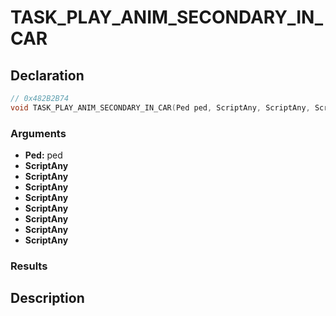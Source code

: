 # TASK_PLAY_ANIM_SECONDARY_IN_CAR

## Declaration
```cpp
// 0x482B2B74
void TASK_PLAY_ANIM_SECONDARY_IN_CAR(Ped ped, ScriptAny, ScriptAny, ScriptAny, ScriptAny, ScriptAny, ScriptAny, ScriptAny, ScriptAny);
```

### Arguments
- **Ped:** ped
- **ScriptAny**
- **ScriptAny**
- **ScriptAny**
- **ScriptAny**
- **ScriptAny**
- **ScriptAny**
- **ScriptAny**
- **ScriptAny**

### Results

## Description
